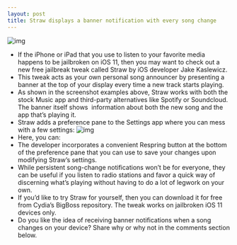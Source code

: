 ```yaml
---
layout: post
title: Straw displays a banner notification with every song change
---
```

![img](http://media.idownloadblog.com/wp-content/uploads/2018/06/Straw-Banners.jpg)
* If the iPhone or iPad that you use to listen to your favorite media happens to be jailbroken on iOS 11, then you may want to check out a new free jailbreak tweak called Straw by iOS developer Jake Kaslewicz.
* This tweak acts as your own personal song announcer by presenting a banner at the top of your display every time a new track starts playing.
* As shown in the screenshot examples above, Straw works with both the stock Music app and third-party alternatives like Spotify or Soundcloud. The banner itself shows  information about both the new song and the app that’s playing it.
* Straw adds a preference pane to the Settings app where you can mess with a few settings:
![img](http://media.idownloadblog.com/wp-content/uploads/2018/06/Straw-Prefs.jpg)
* Here, you can:
* The developer incorporates a convenient Respring button at the bottom of the preference pane that you can use to save your changes upon modifying Straw’s settings.
* While persistent song-change notifications won’t be for everyone, they can be useful if you listen to radio stations and favor a quick way of discerning what’s playing without having to do a lot of legwork on your own.
* If you’d like to try Straw for yourself, then you can download it for free from Cydia’s BigBoss repository. The tweak works on jailbroken iOS 11 devices only.
* Do you like the idea of receiving banner notifications when a song changes on your device? Share why or why not in the comments section below.


